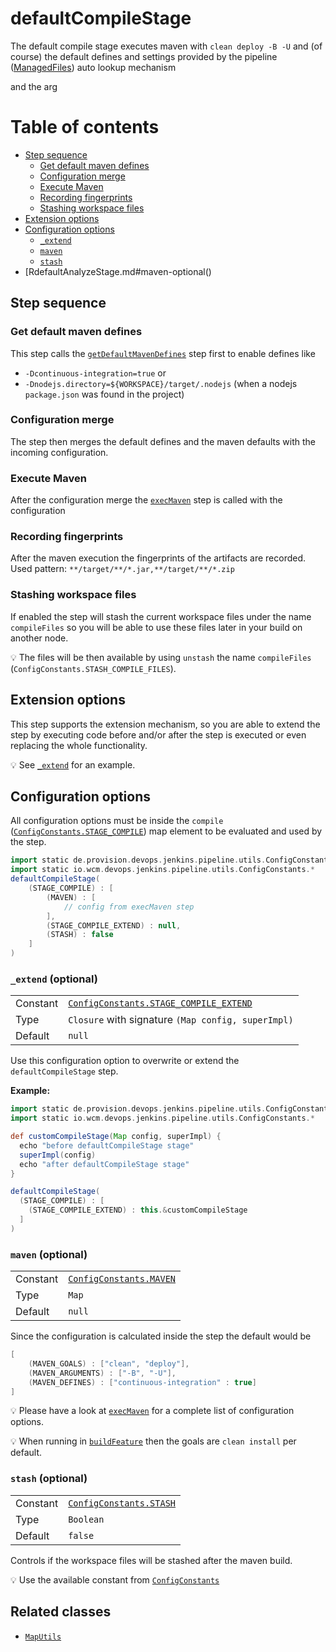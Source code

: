 # defaultCompileStage

The default compile stage executes maven with `clean deploy -B -U` and
(of course) the default defines and settings provided by the pipeline
([ManagedFiles](https://github.com/wcm-io-devops/jenkins-pipeline-library/blob/master/docs/managed-files.md))
auto lookup mechanism


and the arg

# Table of contents
* [Step sequence](#step-sequence)
    * [Get default maven defines](#get-default-maven-defines)
    * [Configuration merge](#configuration-merge)
    * [Execute Maven](#execute-maven)
    * [Recording fingerprints](#recording-fingerprints)
    * [Stashing workspace files](#stashing-workspace-files)
* [Extension options](#extension-options)
* [Configuration options](#configuration-options)
    * [`_extend`](#_extend-optional)
    * [`maven`](#maven-optional)
    * [`stash`](#stash-optional)
* [RdefaultAnalyzeStage.md#maven-optional()

## Step sequence

### Get default maven defines

This step calls the
[`getDefaultMavenDefines`](getDefaultMavenDefines.md) step first to enable
defines like
* `-Dcontinuous-integration=true` or
* `-Dnodejs.directory=${WORKSPACE}/target/.nodejs` (when a nodejs
  `package.json` was found in the project)

### Configuration merge

The step then merges the default defines and the maven defaults with the
incoming configuration.

### Execute Maven

After the configuration merge the
[`execMaven`](https://github.com/wcm-io-devops/jenkins-pipeline-library/blob/master/vars/execMaven.md)
step is called with the configuration

### Recording fingerprints

After the maven execution the fingerprints of the artifacts are recorded.
Used pattern: `**/target/**/*.jar,**/target/**/*.zip`

### Stashing workspace files

If enabled the step will stash the current workspace files under the
name `compileFiles` so you will be able to use these files later in your
build on another node.

:bulb: The files will be then available by using `unstash` the name `compileFiles` (`ConfigConstants.STASH_COMPILE_FILES`).

## Extension options

This step supports the extension mechanism, so you are able to extend
the step by executing code before and/or after the step is executed or
even replacing the whole functionality.

:bulb: See [`_extend`](#_extend-optional) for an example.

## Configuration options

All configuration options must be inside the `compile`
([`ConfigConstants.STAGE_COMPILE`](../src/de/provision/devops/jenkins/pipeline/utils/ConfigConstants.groovy))
map element to be evaluated and used by the step.

```groovy
import static de.provision.devops.jenkins.pipeline.utils.ConfigConstants.*
import static io.wcm.devops.jenkins.pipeline.utils.ConfigConstants.*
defaultCompileStage(
    (STAGE_COMPILE) : [
        (MAVEN) : [
            // config from execMaven step
        ],
        (STAGE_COMPILE_EXTEND) : null,
        (STASH) : false
    ]
)
```

### `_extend` (optional)
|||
|---|---|
|Constant|[`ConfigConstants.STAGE_COMPILE_EXTEND`](../src/de/provision/devops/jenkins/pipeline/utils/ConfigConstants.groovy)|
|Type|`Closure` with signature `(Map config, superImpl)`|
|Default|`null`|

Use this configuration option to overwrite or extend the
`defaultCompileStage` step.

**Example:**
```groovy
import static de.provision.devops.jenkins.pipeline.utils.ConfigConstants.*
import static io.wcm.devops.jenkins.pipeline.utils.ConfigConstants.*

def customCompileStage(Map config, superImpl) {
  echo "before defaultCompileStage stage"
  superImpl(config)
  echo "after defaultCompileStage stage"
}

defaultCompileStage(
  (STAGE_COMPILE) : [
    (STAGE_COMPILE_EXTEND) : this.&customCompileStage
  ]
)

```

### `maven` (optional)

|||
|---|---|
|Constant|[`ConfigConstants.MAVEN`](https://github.com/wcm-io-devops/jenkins-pipeline-library/blob/master/src/io/wcm/devops/jenkins/pipeline/utils/ConfigConstants.groovy)|
|Type|`Map`|
|Default|`null`|

Since the configuration is calculated inside the step the default would be
```groovy
[
    (MAVEN_GOALS) : ["clean", "deploy"],
    (MAVEN_ARGUMENTS) : ["-B", "-U"],
    (MAVEN_DEFINES) : ["continuous-integration" : true]
]
```

:bulb: Please have a look at
[`execMaven`](https://github.com/wcm-io-devops/jenkins-pipeline-library/blob/master/vars/execMaven.md#configuration-options)
for a complete list of configuration options.

:bulb: When running in [`buildFeature`](buildFeature.md) then the goals
are `clean install` per default.

### `stash` (optional)
|          |                                                                                                     |
|:---------|:----------------------------------------------------------------------------------------------------|
| Constant | [`ConfigConstants.STASH`](../src/de/provision/devops/jenkins/pipeline/utils/ConfigConstants.groovy) |
| Type     | `Boolean`                                                                                           |
| Default  | `false`                                                                                             |

Controls if the workspace files will be stashed after the maven build.

:bulb: Use the available constant from
[`ConfigConstants`](../src/de/provision/devops/jenkins/pipeline/utils/ConfigConstants.groovy)

## Related classes
* [`MapUtils`](https://github.com/wcm-io-devops/jenkins-pipeline-library/blob/master/src/io/wcm/devops/jenkins/pipeline/utils/maps/MapUtils.groovy)

[_extend (optional)]: #_extend-optional

